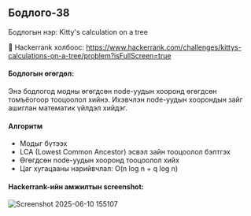 ## Бодлого-38
Бодлогын нэр: Kitty's calculation on a tree

🔗 Hackerrank холбоос: https://www.hackerrank.com/challenges/kittys-calculations-on-a-tree/problem?isFullScreen=true

#### Бодлогын өгөгдөл:
Энэ бодлогод модны өгөгдсөн node-уудын хооронд өгөгдсөн томъёогоор тооцоолол хийнэ. Ихэвчлэн node-уудын хоорондын зайг ашиглан математик үйлдэл хийдэг.

#### Алгоритм
- Модыг бүтээх
- LCA (Lowest Common Ancestor) эсвэл зайн тооцоолол бэлтгэх
- Өгөгдсөн node-уудын хооронд тооцоолол хийх
- Цаг хугацааны нарийвчлал: O(n log n + q log n)

#### Hackerrank-ийн амжилтын screenshot:
![Screenshot 2025-06-10 155107](https://github.com/user-attachments/assets/1bd91524-0a36-426a-99c9-aecf6625a0b4)
